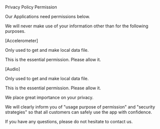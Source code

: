 Privacy Policy
Permission

 
Our Applications need permissions below.

 
We will never make use of your information other than for the following purposes.


[Accelerometer]

Only used to get and make local data file.

This is the essential permission. Please allow it.


[Audio]

Only used to get and make local data file.

This is the essential permission. Please allow it.
 

 

We place great importance on your privacy. 

 

We will clearly inform you of "usage purpose of permission" and "security strategies" so that all customers can safely use the app with confidence.

 

If you have any questions, please do not hesitate to contact us.

